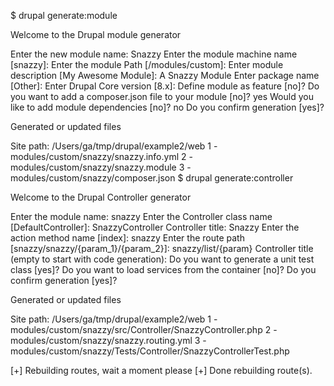 $ drupal generate:module

 Welcome to the Drupal module generator 

Enter the new module name: Snazzy
Enter the module machine name [snazzy]: 
Enter the module Path [/modules/custom]: 
Enter module description [My Awesome Module]: A Snazzy Module
Enter package name [Other]: 
Enter Drupal Core version [8.x]: 
Define module as feature [no]? 
Do you want to add a composer.json file to your module [no]? yes
Would you like to add module dependencies [no]? no
Do you confirm generation [yes]? 

 Generated or updated files 

Site path: /Users/ga/tmp/drupal/example2/web
1 - modules/custom/snazzy/snazzy.info.yml
2 - modules/custom/snazzy/snazzy.module
3 - modules/custom/snazzy/composer.json
$ drupal generate:controller

 Welcome to the Drupal Controller generator 

Enter the module name: snazzy
Enter the Controller class name [DefaultController]: SnazzyController
Controller title: Snazzy
Enter the action method name [index]: snazzy
Enter the route path [snazzy/snazzy/{param_1}/{param_2}]: snazzy/list/{param}
Controller title (empty to start with code generation): 
Do you want to generate a unit test class [yes]? 
Do you want to load services from the container [no]? 
Do you confirm generation [yes]? 

 Generated or updated files 

Site path: /Users/ga/tmp/drupal/example2/web
1 - modules/custom/snazzy/src/Controller/SnazzyController.php
2 - modules/custom/snazzy/snazzy.routing.yml
3 - modules/custom/snazzy/Tests/Controller/SnazzyControllerTest.php

[+] Rebuilding routes, wait a moment please
[+] Done rebuilding route(s).


